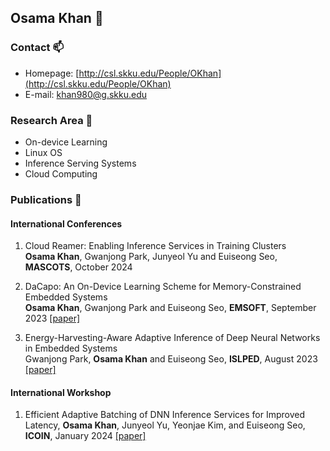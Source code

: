 ## Osama Khan 👋

### Contact 📫
- Homepage: [http://csl.skku.edu/People/OKhan](http://csl.skku.edu/People/OKhan)
- E-mail: khan980@g.skku.edu

### Research Area 🔭
- On-device Learning
- Linux OS
- Inference Serving Systems
- Cloud Computing

### Publications 📖
#### International Conferences
1. Cloud Reamer: Enabling Inference Services in Training Clusters\
**Osama Khan**, Gwanjong Park, Junyeol Yu and Euiseong Seo, **MASCOTS**, October 2024

2. DaCapo: An On-Device Learning Scheme for Memory-Constrained Embedded Systems\
**Osama Khan**, Gwanjong Park and Euiseong Seo, **EMSOFT**, September 2023 [[paper]](https://dl.acm.org/doi/full/10.1145/3609121)

3. Energy-Harvesting-Aware Adaptive Inference of Deep Neural Networks in Embedded Systems\
Gwanjong Park, **Osama Khan** and Euiseong Seo, **ISLPED**, August 2023 [[paper]](https://ieeexplore.ieee.org/abstract/document/10244276)
   
#### International Workshop
1. Efficient Adaptive Batching of DNN Inference Services for Improved Latency, **Osama Khan**, Junyeol Yu, Yeonjae Kim, and Euiseong Seo, **ICOIN**, January 2024 [[paper]](https://ieeexplore.ieee.org/abstract/document/10572152)

   



<!--

Here are some ideas to get you started:

- 🔭 I’m currently working on ...
- 🌱 I’m currently learning ...
- 👯 I’m looking to collaborate on ...
- 🤔 I’m looking for help with ...
- 💬 Ask me about ...
- 📫 How to reach me: ...
- 😄 Pronouns: ...
- ⚡ Fun fact: ...
-->
